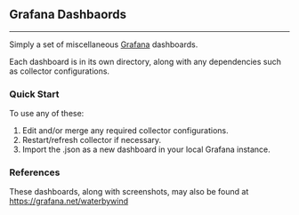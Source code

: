 ## Grafana Dashbaords
--------------------

Simply a set of miscellaneous [Grafana](http://grafana.org) dashboards.

Each dashboard is in its own directory, along with any dependencies such
as collector configurations.

### Quick Start
To use any of these:  
1.  Edit and/or merge any required collector configurations.  
2.  Restart/refresh collector if necessary.  
3.  Import the .json as a new dashboard in your local Grafana instance.  


### References
These dashboards, along with screenshots, may also be found at https://grafana.net/waterbywind
